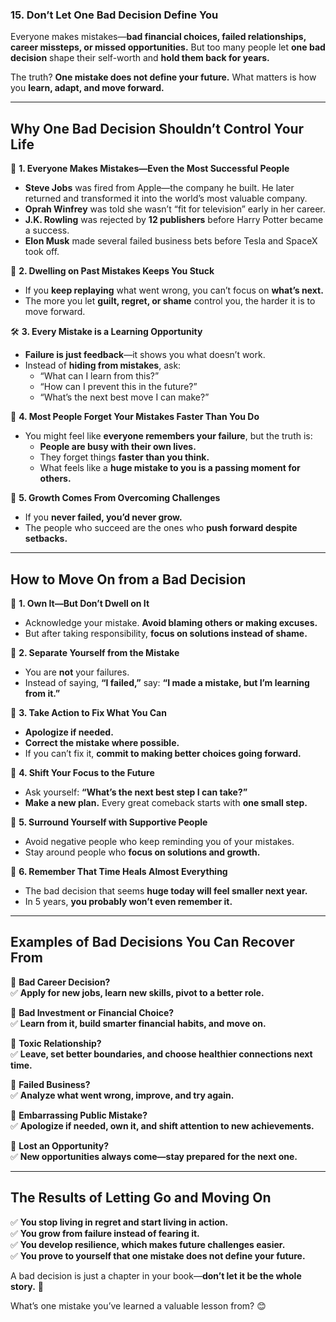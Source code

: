### **15. Don’t Let One Bad Decision Define You**  

Everyone makes mistakes—**bad financial choices, failed relationships, career missteps, or missed opportunities.** But too many people let **one bad decision** shape their self-worth and **hold them back for years.**  

The truth? **One mistake does not define your future.** What matters is how you **learn, adapt, and move forward.**  

---

## **Why One Bad Decision Shouldn’t Control Your Life**  

💭 **1. Everyone Makes Mistakes—Even the Most Successful People**  
- **Steve Jobs** was fired from Apple—the company he built. He later returned and transformed it into the world’s most valuable company.  
- **Oprah Winfrey** was told she wasn’t “fit for television” early in her career.  
- **J.K. Rowling** was rejected by **12 publishers** before Harry Potter became a success.  
- **Elon Musk** made several failed business bets before Tesla and SpaceX took off.  

🚫 **2. Dwelling on Past Mistakes Keeps You Stuck**  
- If you **keep replaying** what went wrong, you can’t focus on **what’s next.**  
- The more you let **guilt, regret, or shame** control you, the harder it is to move forward.  

🛠 **3. Every Mistake is a Learning Opportunity**  
- **Failure is just feedback**—it shows you what doesn’t work.  
- Instead of **hiding from mistakes**, ask:  
  - “What can I learn from this?”  
  - “How can I prevent this in the future?”  
  - “What’s the next best move I can make?”  

🔄 **4. Most People Forget Your Mistakes Faster Than You Do**  
- You might feel like **everyone remembers your failure**, but the truth is:  
  - **People are busy with their own lives.**  
  - They forget things **faster than you think.**  
  - What feels like a **huge mistake to you is a passing moment for others.**  

🌱 **5. Growth Comes From Overcoming Challenges**  
- If you **never failed, you’d never grow.**  
- The people who succeed are the ones who **push forward despite setbacks.**  

---

## **How to Move On from a Bad Decision**  

🔹 **1. Own It—But Don’t Dwell on It**  
- Acknowledge your mistake. **Avoid blaming others or making excuses.**  
- But after taking responsibility, **focus on solutions instead of shame.**  

🔹 **2. Separate Yourself from the Mistake**  
- You are **not** your failures.  
- Instead of saying, **“I failed,”** say: **“I made a mistake, but I’m learning from it.”**  

🔹 **3. Take Action to Fix What You Can**  
- **Apologize if needed.**  
- **Correct the mistake where possible.**  
- If you can’t fix it, **commit to making better choices going forward.**  

🔹 **4. Shift Your Focus to the Future**  
- Ask yourself: **“What’s the next best step I can take?”**  
- **Make a new plan.** Every great comeback starts with **one small step.**  

🔹 **5. Surround Yourself with Supportive People**  
- Avoid negative people who keep reminding you of your mistakes.  
- Stay around people who **focus on solutions and growth.**  

🔹 **6. Remember That Time Heals Almost Everything**  
- The bad decision that seems **huge today will feel smaller next year.**  
- In 5 years, **you probably won’t even remember it.**  

---

## **Examples of Bad Decisions You Can Recover From**  

🚫 **Bad Career Decision?**  
✅ **Apply for new jobs, learn new skills, pivot to a better role.**  

🚫 **Bad Investment or Financial Choice?**  
✅ **Learn from it, build smarter financial habits, and move on.**  

🚫 **Toxic Relationship?**  
✅ **Leave, set better boundaries, and choose healthier connections next time.**  

🚫 **Failed Business?**  
✅ **Analyze what went wrong, improve, and try again.**  

🚫 **Embarrassing Public Mistake?**  
✅ **Apologize if needed, own it, and shift attention to new achievements.**  

🚫 **Lost an Opportunity?**  
✅ **New opportunities always come—stay prepared for the next one.**  

---

## **The Results of Letting Go and Moving On**  

✅ **You stop living in regret and start living in action.**  
✅ **You grow from failure instead of fearing it.**  
✅ **You develop resilience, which makes future challenges easier.**  
✅ **You prove to yourself that one mistake does not define your future.**  

A bad decision is just a chapter in your book—**don’t let it be the whole story.** 🚀  

What’s one mistake you’ve learned a valuable lesson from? 😊